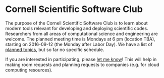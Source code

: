 # Cornell Scientific Software Club

The purpose of the Cornell Scientific Software Club is to learn about
modern tools relevant for developing and deploying scientific codes.
Researchers from all areas of computational science and engineering
are welcome.  The planned meeting time is Mondays at 6 pm (location TBA),
starting on 2016-09-12 (the Monday after Labor Day).  We have a list of
[planned topics](notes/plans.md), but so far no specific schedule.

If you are interested in participating, please [let me know](mailto:bindel@cs.cornell.edu)!  This will help in making room
requests and planning requests to companies (e.g. for cloud computing
resources).
